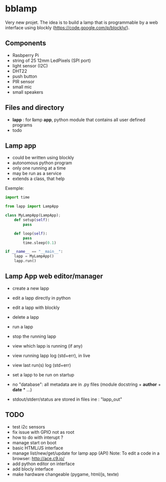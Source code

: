bblamp
======

Very new projet.
The idea is to build a lamp that is programmable by a web interface using blockly (https://code.google.com/p/blockly/).


Components
----------

* Rasbperry Pi
* string of 25 12mm LedPixels (SPI port)
* light sensor (I2C)
* DHT22 
* push button
* PIR sensor
* small mic
* small speakers


Files and directory
-------------------

* **lapp** : for **l**amp **app**, python module that contains all user defined programs
* todo


Lamp app
--------

* could be written using blockly
* autonomous python program
* only one running at a time
* may be run as a service
* extends a class, that help

Exemple:
```python
import time

from lapp import LampApp

class MyLampApp(LampApp);
    def setup(self):
        pass

    def loop(self):
        pass
        time.sleep(0.1)

if __name__ == "__main__":
    lapp = MyLampApp()
    lapp.run()

```

Lamp App web editor/manager
---------------------------

* create a new lapp
* edit a lapp directly in python
* edit a lapp with blockly
* delete a lapp
* run a lapp
* stop the running lapp
* view which lapp is running (if any)
* view running lapp log (std+err), in live
* view last run(s) log (std+err)
* set a lapp to be run on startup


* no "database": all metadata are in .py files (module docstring + __author__ + __date__ * ...)
* stdout/stderr/status are stored in files ine : "lapp_out"


TODO
----

* test i2c sensors
* fix issue with GPIO not as root
* how to do with interupt ?
* manage start on boot
* basic HTML/JS interface
* manage list/new/get/update for lamp app (API)
    Note: To edit a code in a browser: http://ace.c9.io/
* add python editor on interface
* add blocly interface
* make hardware changeable (pygame, html/js, texte)



